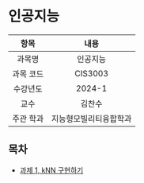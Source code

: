 # 인공지능

| 항목 | 내용 |
| :-: | :-: |
| 과목명 | 인공지능 |
| 과목 코드 | CIS3003 |
| 수강년도 | 2024-1 |
| 교수 | 김찬수 |
| 주관 학과 | 지능형모빌리티융합학과 |

## 목차

* [과제 1, kNN 구현하기](./task-1/)

